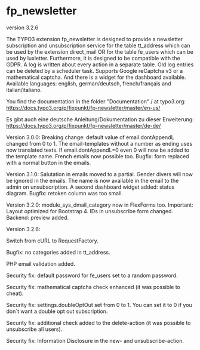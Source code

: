 # fp_newsletter

version 3.2.6

The TYPO3 extension fp_newsletter is designed to provide a newsletter subscription and unsubscription service for the 
table tt_address which can be used by the extension direct_mail OR for the table fe_users which can be used by luxletter. 
Furthermore, it is designed to be compatible with the GDPR. A log is written about every action in a separate table.
Old log entries can be deleted by a scheduler task.
Supports Google reCaptcha v3 or a mathematical captcha.
And there is a widget for the dashboard available.
Available languages: english, german/deutsch, french/français and italian/italiano.

You find the documentation in the folder "Documentation" / at typo3.org:
https://docs.typo3.org/p/fixpunkt/fp-newsletter/master/en-us/

Es gibt auch eine deutsche Anleitung/Dokumentation zu dieser Erweiterung:
https://docs.typo3.org/p/fixpunkt/fp-newsletter/master/de-de/

Version 3.0.0:
Breaking change: default value of email.dontAppendL changed from 0 to 1.
The email-templates without a number as ending uses now translated texts.
If email.dontAppendL=0 even 0 will now be added to the template name.
French emails now possible too.
Bugfix: form replaced with a normal button in the emails.

Version 3.1.0:
Salutation in emails moved to a partial. Gender divers will now be ignored in the emails.
The name is now available in the email to the admin on unsubscription.
A second dashboard widget added: status diagram.
Bugfix: retoken column was too small.

Version 3.2.0:
module_sys_dmail_category now in FlexForms too.
Important: Layout optimized for Bootstrap 4.
IDs in unsubscribe form changed.
Backend: preview added.

Version 3.2.6:

Switch from cURL to RequestFactory.

Bugfix: no categories added in tt_address.

PHP email validation added.

Security fix: default password for fe_users set to a random password.

Security fix: mathematical captcha check enhanced (it was possible to cheat).

Security fix: settings.doubleOptOut set from 0 to 1. You can set it to 0 if you don´t want a double opt out subscription.

Security fix: additional check added to the delete-action (it was possible to unsubscribe all users).

Security fix: Information Disclosure in the  new- and unsubscribe-action.